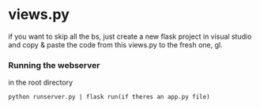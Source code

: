 # views.py 
if you want to skip all the bs, just create a new flask project in visual studio and copy & paste the code from this views.py to the fresh one, gl.

### Running the webserver
in the root directory
```
python runserver.py | flask run(if theres an app.py file)
```
